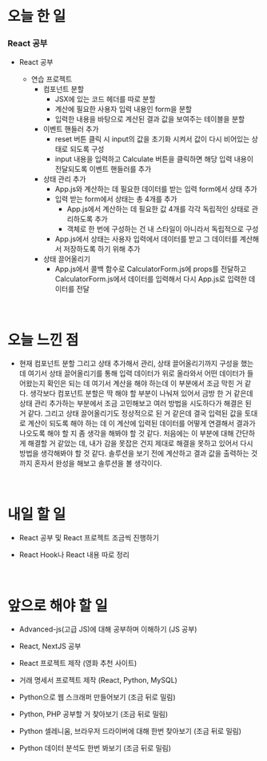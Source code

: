 # 오늘 한 일

### React 공부

- React 공부

  - 연습 프로젝트
    - 컴포넌트 분할
      - JSX에 있는 코드 헤더를 따로 분할
      - 계산에 필요한 사용자 입력 내용인 form을 분할
      - 입력한 내용을 바탕으로 계산된 결과 값을 보여주는 테이블을 분할
    - 이벤트 핸들러 추가
      - reset 버튼 클릭 시 input의 값을 초기화 시켜서 값이 다시 비어있는 상태로 되도록 구성
      - input 내용을 입력하고 Calculate 버튼을 클릭하면 해당 입력 내용이 전달되도록 이벤트 핸들러를 추가
    - 상태 관리 추가
      - App.js와 계산하는 데 필요한 데이터를 받는 입력 form에서 상태 추가
      - 입력 받는 form에서 상태는 총 4개를 추가
        - App.js에서 계산하는 데 필요한 값 4개를 각각 독립적인 상태로 관리하도록 추가
        - 객체로 한 번에 구성하는 건 내 스타일이 아니라서 독립적으로 구성
      - App.js에서 상태는 사용자 입력에서 데이터를 받고 그 데이터를 계산해서 저장하도록 하기 위해 추가
    - 상태 끌어올리기
      - App.js에서 콜백 함수로 CalculatorForm.js에 props를 전달하고 CalculatorForm.js에서 데이터를 입력해서 다시 App.js로 입력한 데이터를 전달

<br />

# 오늘 느낀 점

- 현재 컴포넌트 분할 그리고 상태 추가해서 관리, 상태 끌어올리기까지 구성을 했는 데 여기서 상태 끌어올리기를 통해 입력 데이터가 위로 올라와서 어떤 데이터가 들어왔는지 확인은 되는 데 여기서 계산을 해야 하는데 이 부분에서 조금 막힌 거 같다. 생각보다 컴포넌트 분할은 딱 해야 할 부분이 나눠져 있어서 금방 한 거 같은데 상태 관리 추가하는 부분에서 조금 고민해보고 여러 방법을 시도하다가 해결은 된 거 같다. 그리고 상태 끌어올리기도 정상적으로 된 거 같은데 결국 입력된 값을 토대로 계산이 되도록 해야 하는 데 이 계산에 입력된 데이터를 어떻게 연결해서 결과가 나오도록 해야 할 지 좀 생각을 해봐야 할 것 같다. 처음에는 이 부분에 대해 간단하게 해결할 거 같았는 데, 내가 감을 못잡은 건지 제대로 해결을 못하고 있어서 다시 방법을 생각해봐야 할 것 같다. 솔루션을 보기 전에 계산하고 결과 값을 출력하는 것까지 혼자서 완성을 해보고 솔루션을 볼 생각이다.

<br />

# 내일 할 일

- React 공부 및 React 프로젝트 조금씩 진행하기

- React Hook나 React 내용 따로 정리

<br />

# 앞으로 해야 할 일

- Advanced-js(고급 JS)에 대해 공부하며 이해하기 (JS 공부)

- React, NextJS 공부

- React 프로젝트 제작 (영화 추천 사이트)

- 거래 명세서 프로젝트 제작 (React, Python, MySQL)

- Python으로 웹 스크래퍼 만들어보기 (조금 뒤로 밀림)

- Python, PHP 공부할 거 찾아보기 (조금 뒤로 밀림)

- Python 셀레니움, 브라우저 드라이버에 대해 한번 찾아보기 (조금 뒤로 밀림)

- Python 데이터 분석도 한번 봐보기 (조금 뒤로 밀림)
